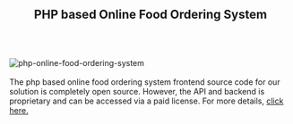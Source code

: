 <h2 style="text-align:center">PHP based Online Food Ordering System</h2><br/><br/>

![php-online-food-ordering-system](https://admin.ninjascode.com/wp-content/uploads/2025/01/9-scaled.webp) <br/> <br/>  The php based online food ordering system frontend source code for our solution is completely open source. However, the API and backend is proprietary and can be accessed via a paid license. For more details, <a href="https://enatega.com/?utm_source=github&utm_medium=repo&utm_campaign=lambert-php-based-online-food-ordering-system" target="_blank">click here.</a> 
